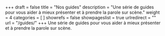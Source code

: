 +++
draft 			= false
title 			= "Nos guides"
description		= "Une série de guides pour vous aider à mieux présenter et à prendre la parole sur scène."
weight			= 4
categories		= [ ]
showrefs		= false
showpageslist	= true
urlredirect		= ""
url		 		= "/guides/"
+++
Une série de guides pour vous aider à mieux présenter et à prendre la parole sur scène.